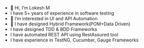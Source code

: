 - 👋 Hi, I’m Lokesh M
- I have 5+ years of experience in software testing
- 👀 I’m interested in UI and API Automation
- 🌱 I have designed Hybrid Framework(POM+Data Driven)
- I have designed TDD & BDD Frameworks
- I have automated REST API using RestAssured tool
- I have experience in TestNG, Cucumber, Gauge Frameworks 


<!---
Lokeshnp/Lokeshnp is a ✨ special ✨ repository because its `README.md` (this file) appears on your GitHub profile.
You can click the Preview link to take a look at your changes.
--->
